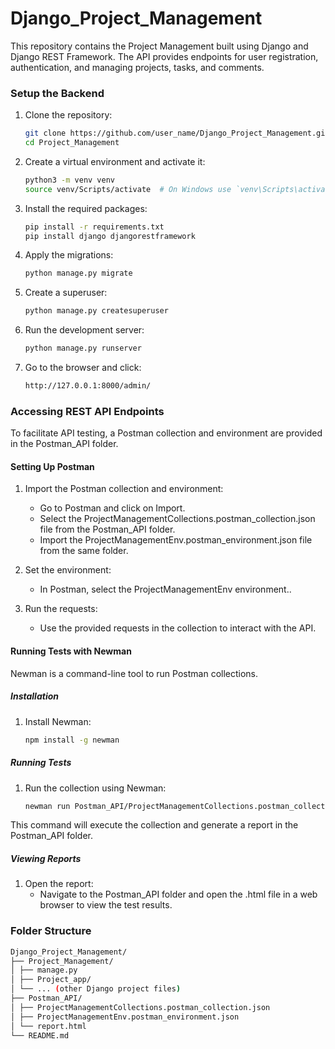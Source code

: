 # Django_Project_Management

This repository contains the Project Management built using Django and Django REST Framework. The API provides endpoints for user registration, authentication, and managing projects, tasks, and comments.



### Setup the Backend

1. Clone the repository:
   ```sh
   git clone https://github.com/user_name/Django_Project_Management.git
   cd Project_Management
   
2. Create a virtual environment and activate it:
   ```sh
   python3 -m venv venv
   source venv/Scripts/activate  # On Windows use `venv\Scripts\activate`

3. Install the required packages:
   ```sh
   pip install -r requirements.txt
   pip install django djangorestframework

4. Apply the migrations:
   ```sh
   python manage.py migrate

5. Create a superuser:
   ```sh
   python manage.py createsuperuser

6. Run the development server:
   ```sh
   python manage.py runserver

7. Go to the browser and click:
   ```sh
   http://127.0.0.1:8000/admin/

### Accessing REST API Endpoints
To facilitate API testing, a Postman collection and environment are provided in the Postman_API folder.

#### Setting Up Postman
   1. Import the Postman collection and environment:
      - Go to Postman and click on Import.
      - Select the ProjectManagementCollections.postman_collection.json file from the Postman_API folder.
      - Import the ProjectManagementEnv.postman_environment.json file from the same folder.
   
   2. Set the environment:
       - In Postman, select the ProjectManagementEnv environment..
   
   3. Run the requests:
      - Use the provided requests in the collection to interact with the API.
        
#### Running Tests with Newman
   Newman is a command-line tool to run Postman collections.

##### Installation
1. Install Newman:
   ```sh
   npm install -g newman
##### Running Tests
1. Run the collection using Newman:
   ```sh
   newman run Postman_API/ProjectManagementCollections.postman_collection.json -e Postman_API/ProjectManagementEnv.postman_environment.json -r cli,html --reporter-html-export=Postman_API/report.html

This command will execute the collection and generate a report in the Postman_API folder.
   
##### Viewing Reports
1. Open the report:
   - Navigate to the Postman_API folder and open the .html file in a web browser to view the test results.

### Folder Structure
```sh
Django_Project_Management/
├── Project_Management/
│ ├── manage.py
│ ├── Project_app/
│ └── ... (other Django project files)
├── Postman_API/
│ ├── ProjectManagementCollections.postman_collection.json
│ ├── ProjectManagementEnv.postman_environment.json
│ └── report.html
└── README.md

